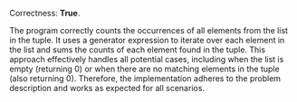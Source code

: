 Correctness: **True**.

The program correctly counts the occurrences of all elements from the list in the tuple. It uses a generator expression to iterate over each element in the list and sums the counts of each element found in the tuple. This approach effectively handles all potential cases, including when the list is empty (returning 0) or when there are no matching elements in the tuple (also returning 0). Therefore, the implementation adheres to the problem description and works as expected for all scenarios.
